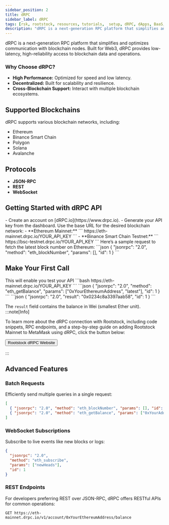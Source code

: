 ```yaml
---
sidebar_position: 2
title: dRPC
sidebar_label: dRPC
tags: [rsk, rootstock, resources, tutorials,  setup, dRPC, dApps, BaaS, RPC, API]
description: "dRPC is a next-generation RPC platform that simplifies and optimizes communication with blockchain nodes. Built for Web3, dRPC provides low-latency, high-reliability access to blockchain data and operations."
---
```


dRPC is a next-generation RPC platform that simplifies and optimizes communication with blockchain nodes. Built for Web3, dRPC provides low-latency, high-reliability access to blockchain data and operations.  

### Why Choose dRPC?  
- **High Performance:** Optimized for speed and low latency.  
- **Decentralized:** Built for scalability and resilience.  
- **Cross-Blockchain Support:** Interact with multiple blockchain ecosystems.  
  

## Supported Blockchains  
dRPC supports various blockchain networks, including:  
- Ethereum  
- Binance Smart Chain  
- Polygon  
- Solana  
- Avalanche  

## Protocols  
- **JSON-RPC**  
- **REST**  
- **WebSocket**  


## **Getting Started with dRPC API**  

<Steps>
  <Step title="Sign Up and Get an API Key">
   - Create an account on [dRPC.io](https://www.drpc.io).  
   - Generate your API key from the dashboard.  

  </Step>
  <Step title="Configure Your Endpoint">
   Use the base URL for the desired blockchain network:  
   - **Ethereum Mainnet:**  
  ```
  https://eth-mainnet.drpc.io/YOUR_API_KEY
  ```  
   - **Binance Smart Chain Testnet:**  
  ```
  https://bsc-testnet.drpc.io/YOUR_API_KEY
  ```  
  </Step>
  <Step title="Example API Call">
   Here’s a sample request to fetch the latest block number on Ethereum:  
```json
{
  "jsonrpc": "2.0",
  "method": "eth_blockNumber",
  "params": [],
  "id": 1
}
```  
  </Step>
</Steps>


## **Make Your First Call**  
 
<Steps>
  <Step title="Open an API client like Postman or curl">
  This will enable you test your API
  </Step>
  <Step title="Use the Ethereum Mainnet endpoint as an example: ">
     ```bash
   https://eth-mainnet.drpc.io/YOUR_API_KEY
   ```  
  </Step>
  <Step title="Send the following JSON-RPC request:">
    ```json
   {
     "jsonrpc": "2.0",
     "method": "eth_getBalance",
     "params": ["0xYourEthereumAddress", "latest"],
     "id": 1
   }
   ```  
  </Step>
  <Step title="You’ll receive a response like this:">
     ```json
   {
     "jsonrpc": "2.0",
     "result": "0x0234c8a3397aab58",
     "id": 1
   }
   ```  
   
The `result` field contains the balance in Wei (smallest Ether unit).  
:::note[Info]

 To learn more about the dRPC connection with Rootstock, including code snippets, RPC endpoints, and a step-by-step guide on adding Rootstock Mainnet to MetaMask using dRPC,  click the button below:

<Button href="https://drpc.org/chainlist/rootstock?utm_source=docs&utm_medium=rootstock" align="left">Rootstock dRPC Website</Button>

:::

  </Step>
</Steps>


## **Advanced Features**  

### Batch Requests  
Efficiently send multiple queries in a single request:  
```json
[
  { "jsonrpc": "2.0", "method": "eth_blockNumber", "params": [], "id": 1 },
  { "jsonrpc": "2.0", "method": "eth_getBalance", "params": ["0xYourAddress", "latest"], "id": 2 }
]
```  

### WebSocket Subscriptions  
Subscribe to live events like new blocks or logs:  
```json
{
  "jsonrpc": "2.0",
  "method": "eth_subscribe",
  "params": ["newHeads"],
  "id": 1
}
```  

### REST Endpoints  
For developers preferring REST over JSON-RPC, dRPC offers RESTful APIs for common operations:  
```
GET https://eth-mainnet.drpc.io/v1/account/0xYourEthereumAddress/balance
```  